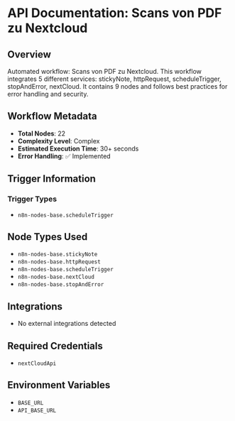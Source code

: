 # API Documentation: Scans von PDF zu Nextcloud

## Overview
Automated workflow: Scans von PDF zu Nextcloud. This workflow integrates 5 different services: stickyNote, httpRequest, scheduleTrigger, stopAndError, nextCloud. It contains 9 nodes and follows best practices for error handling and security.

## Workflow Metadata
- **Total Nodes**: 22
- **Complexity Level**: Complex
- **Estimated Execution Time**: 30+ seconds
- **Error Handling**: ✅ Implemented

## Trigger Information
### Trigger Types
- `n8n-nodes-base.scheduleTrigger`

## Node Types Used
- `n8n-nodes-base.stickyNote`
- `n8n-nodes-base.httpRequest`
- `n8n-nodes-base.scheduleTrigger`
- `n8n-nodes-base.nextCloud`
- `n8n-nodes-base.stopAndError`

## Integrations
- No external integrations detected

## Required Credentials
- `nextCloudApi`

## Environment Variables
- `BASE_URL`
- `API_BASE_URL`
